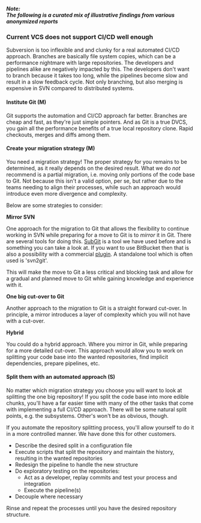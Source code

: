 ---
---

**_Note:<br/>The following is a curated mix of illustrative findings from various anonymized reports_**

### Current VCS does not support CI/CD well enough

Subversion is too inflexible and and clunky for a real automated CI/CD approach. 
Branches are basically file system copies, which can be a performance nightmare with large repositories. 
The developers and pipelines alike are negatively impacted by this. 
The developers don't want to branch because it takes too long, while the pipelines become slow and result in a slow feedback cycle. 
Not only branching, but also merging is expensive in SVN compared to distributed systems.

#### Institute Git (M)

Git supports the automation and CI/CD approach far better. 
Branches are cheap and fast, as they're just simple pointers. 
And as Git is a true DVCS, you gain all the performance benefits of a true local repository clone. 
Rapid checkouts, merges and diffs among them.

#### Create your migration strategy (M)

You need a migration strategy! 
The proper strategy for you remains to be determined, as it really depends on the desired result. 
What we do _not_ recommend is a partial migration, i.e. moving only portions of the code base to Git. 
Not because this isn't a valid option, per se, but rather due to the teams needing to align their processes, while such an approach would introduce even more divergence and complexity.

Below are some strategies to consider:


**Mirror SVN**


One approach for the migration to Git that allows the flexibility to continue working in SVN while preparing for a move to Git is to  _mirror_ it in Git. 
There are several tools for doing this. [SubGit](https://subgit.com/) is a tool we have used before and is something you can take a look at. 
If you want to use BitBucket then that is also a possibility with a commercial [plugin](https://marketplace.atlassian.com/plugins/org.tmatesoft.subgit.stash-svn-importer/server/reviews). 
A standalone tool which is often used is 'svn2git'.

This will make the move to Git a less critical and blocking task and allow for a gradual and planned move to Git while gaining knowledge and experience with it.


**One big cut-over to Git**


Another approach to the migration to Git is a straight forward cut-over. 
In principle, a mirror introduces a layer of complexity which you will not have with a cut-over.


**Hybrid**


You could do a hybrid approach. 
Where you mirror in Git, while preparing for a more detailed cut-over. 
This approach would allow you to work on splitting your code base into the wanted repositories, find implicit dependencies, prepare pipelines, etc.

#### Split them with an automated approach (S)

No matter which migration strategy you choose you will want to look at splitting the one big repository!
If you split the code base into more edible chunks, you'll have a far easier time with many of the other tasks that come with implementing a full CI/CD approach. There will be some natural split points, e.g. the subsystems. Other's won't be as obvious, though.

If you automate the repository splitting process, you'll allow yourself to do it in a more controlled manner. We have done this for other customers.

* Describe the desired split in a configuration file
* Execute scripts that split the repository and maintain the history, resulting in the wanted repositories
* Redesign the pipeline to handle the new structure
* Do exploratory testing on the repositories:
  * Act as a developer, replay commits and test your process and integration
  * Execute the pipeline(s)
* Decouple where necessary

Rinse and repeat the processes until you have the desired repository structure.

